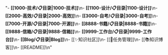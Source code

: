 "- **[[1000-技术/📋目录|1000-技术]]**\n- **[[1100-设计/📋目录|1100-设计]]**\n- **[[2000-高效/📋目录|2000-高效]]**\n- **[[3000-自考/📋目录|3000-自考]]**\n- **[[7000-开源/📋目录|7000-开源]]**\n- **[[8888-书籍/📋目录|8888-书籍]]**\n- **[[9888-信箱/📋目录|9888-信箱]]**\n- **[[9999-工作台/📋目录|9999-工作台]]**\n- **[[Blog/📋目录|Blog]]**\n- [[✨知识社区]]\n- [[📅任务管理]]\n- [[📚知识博客]]\n- [[README]]\n"